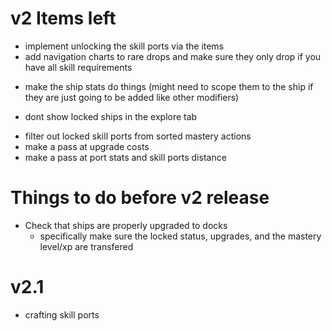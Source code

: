 # v2 Items left
+ implement unlocking the skill ports via the items
+ add navigation charts to rare drops and make sure they only drop if you have all skill requirements
- make the ship stats do things (might need to scope them to the ship if they are just going to be added like other modifiers)
+ dont show locked ships in the explore tab
- filter out locked skill ports from sorted mastery actions
- make a pass at upgrade costs
- make a pass at port stats and skill ports distance

# Things to do before v2 release

- Check that ships are properly upgraded to docks
  - specifically make sure the locked status, upgrades, and the mastery level/xp are transfered

# v2.1
- crafting skill ports
